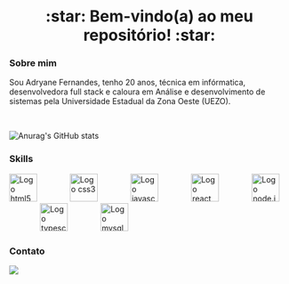 
<h1 href="https://www.linkedin.com/in/adryane-fernandes-146ba01bb/" align="center">:star: Bem-vindo(a) ao meu repositório! :star:</h1>

<h3> Sobre mim </h3>
<p>Sou Adryane Fernandes, tenho 20 anos, técnica em infórmatica, desenvolvedora full stack e caloura em Análise e desenvolvimento de sistemas pela Universidade Estadual da Zona Oeste (UEZO).</p>
<br />

![Anurag's GitHub stats](https://github-readme-stats.vercel.app/api?username=adryanefernandes&show_icons=true&theme=radical)




  
<h3> Skills </h3>
<div>
                                                                                                               
<img src="https://logodownload.org/wp-content/uploads/2016/10/html5-logo-10.png" height="50px" alt="Logo html5"/>
&nbsp;&nbsp;&nbsp;&nbsp;&nbsp;&nbsp;&nbsp;&nbsp;&nbsp;&nbsp;&nbsp;&nbsp;&nbsp;
                                                                                                               
<img src="https://img2.gratispng.com/20180704/qpr/kisspng-cascading-style-sheets-logo-css3-html-web-developm-5b3d40a4d013e0.7927254715307409008523.jpg" height="50px" margin="auto" alt="Logo css3"/>
&nbsp;&nbsp;&nbsp;&nbsp;&nbsp;&nbsp;&nbsp;&nbsp;&nbsp;&nbsp;&nbsp;&nbsp;&nbsp;                                                                                                               
<img src="https://upload.wikimedia.org/wikipedia/commons/thumb/9/99/Unofficial_JavaScript_logo_2.svg/480px-Unofficial_JavaScript_logo_2.svg.png"  height="50px" alt="Logo javascript"/>
&nbsp;&nbsp;&nbsp;&nbsp;&nbsp;&nbsp;&nbsp;&nbsp;&nbsp;&nbsp;&nbsp;&nbsp;&nbsp;

<img src="https://miro.medium.com/max/500/1*cPh7ujRIfcHAy4kW2ADGOw.png"  height="50px" alt="Logo react"/>
&nbsp;&nbsp;&nbsp;&nbsp;&nbsp;&nbsp;&nbsp;&nbsp;&nbsp;&nbsp;&nbsp;&nbsp;&nbsp;
                                                                                                       
<img src="https://th.bing.com/th/id/Rd42672d4d185739d26257ed5c653c740?rik=rEXYValDvbZk4Q&pid=ImgRaw" height="50px"  alt="Logo node.js"/>
&nbsp;&nbsp;&nbsp;&nbsp;&nbsp;&nbsp;&nbsp;&nbsp;&nbsp;&nbsp;&nbsp;&nbsp;&nbsp; 
                                                                                                        
<img src="https://th.bing.com/th/id/Rcf2eeeb829610bc029776cdab2b1f3de?rik=XCSlxNe4MX5SOg&pid=ImgRaw" height="50px" alt="Logo typescript"/>
&nbsp;&nbsp;&nbsp;&nbsp;&nbsp;&nbsp;&nbsp;&nbsp;&nbsp;&nbsp;&nbsp;&nbsp;&nbsp;
                                                                                                                                        
<img src="https://w7.pngwing.com/pngs/28/601/png-transparent-sql-logo-illustration-microsoft-azure-sql-database-microsoft-sql-server-database-blue-text-logo-thumbnail.png"  height="50px" alt="Logo mysql"/>
 
</div>

<h3> Contato </h3>
<div>
  <a href="https://www.linkedin.com/in/adryane-fernandes-146ba01bb/"><img src="https://img.shields.io/badge/LinkedIn-0077B5?style=for-the-badge&logo=linkedin&logoColor=white"/></a>
</div>



